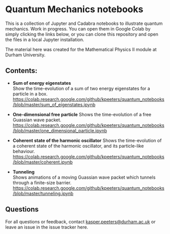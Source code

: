 
# Quantum Mechanics notebooks

This is a collection of Jupyter and Cadabra notebooks to illustrate
quantum mechanics. Work in progress. You can open them in Google Colab
by simply clicking the links below, or you can clone this repository
and open the files in a local Jupyter installation.

The material here was created for the Mathematical Physics II module
at Durham University.

## Contents:

* **Sum of energy eigenstates**  
  Show the time-evolution of a sum of two energy eigenstates for a 
  particle in a box.
  https://colab.research.google.com/github/kpeeters/quantum_notebooks/blob/master/sum_of_eigenstates.ipynb  

* **One-dimensional free particle**
  Shows the time-evolution of a free Guassian wave packet.
  https://colab.research.google.com/github/kpeeters/quantum_notebooks/blob/master/one_dimensional_particle.ipynb

* **Coherent state of the harmonic oscillator**
  Shows the time-evolution of a coherent state of the 
  harmonic oscillator, and its particle-like behaviour.
  https://colab.research.google.com/github/kpeeters/quantum_notebooks/blob/master/coherent.ipynb
  
* **Tunneling**  
  Shows animations of a moving Guassian wave packet which tunnels
  through a finite-size barrier.
  https://colab.research.google.com/github/kpeeters/quantum_notebooks/blob/master/tunneling.ipynb  


## Questions

For all questions or feedback, contact kasper.peeters@durham.ac.uk or
leave an issue in the issue tracker here.
